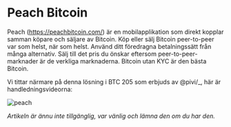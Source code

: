 # Peach Bitcoin

Peach (https://peachbitcoin.com/) är en mobilapplikation som direkt kopplar samman köpare och säljare av Bitcoin. Köp eller sälj Bitcoin peer-to-peer var som helst, när som helst. Använd ditt föredragna betalningssätt från många alternativ. Sälj till det pris du önskar eftersom peer-to-peer-marknader är de verkliga marknaderna. Bitcoin utan KYC är den bästa Bitcoin.

Vi tittar närmare på denna lösning i BTC 205 som erbjuds av @pivi/\_, här är handledningsvideorna:

![peach](https://youtu.be/ziwhv9KqVkM)

_Artikeln är ännu inte tillgänglig, var vänlig och lämna den om du har den._
